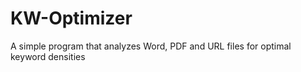 # KW-Optimizer
A simple program that analyzes Word, PDF and URL files for optimal keyword densities
